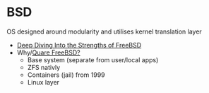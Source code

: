 BSD
===

OS designed around modularity and utilises kernel translation layer

* [Deep Diving Into the Strengths of FreeBSD](https://klarasystems.com/articles/deep-diving-into-the-strengths-of-freebsd/)
* Why/[Quare FreeBSD?](https://vermaden.wordpress.com/2020/09/07/quare-freebsd/)
    * Base system (separate from user/local apps)
    * ZFS nativly
    * Containers (jail) from 1999
    * Linux layer
